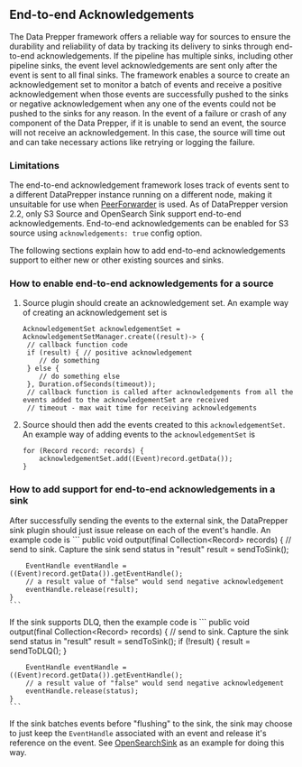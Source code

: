 
## End-to-end Acknowledgements
The Data Prepper framework offers a reliable way for sources to ensure the durability and reliability of data by tracking its delivery to sinks through end-to-end acknowledgements. If the pipeline has multiple sinks, including other pipeline sinks, the event level acknowledgements are sent only after the event is sent to all final sinks. The framework enables a source to create an acknowledgement set to monitor a batch of events and receive a positive acknowledgement when those events are successfully pushed to the sinks or negative acknowledgement when any one of the events could not be pushed to the sinks for any reason. In the event of a failure or crash of any component of the Data Prepper, if it is unable to send an event, the source will not receive an acknowledgement. In this case, the source will time out and can take necessary actions like retrying or logging the failure.

### Limitations
The end-to-end acknowledgement framework loses track of events sent to a different DataPrepper instance running on a different node, making it unsuitable for use when [PeerForwarder](https://github.com/opensearch-project/data-prepper/tree/main/docs/peer_forwarder.md) is used.
As of DataPrepper version 2.2, only S3 Source and OpenSearch Sink support end-to-end acknowledgements. End-to-end acknowledgements can be enabled for S3 source using `acknowledgements: true` config option.

The following sections explain how to add end-to-end acknowledgements support to either new or other existing sources and sinks.

### How to enable end-to-end acknowledgements for a source
1. Source plugin should create an acknowledgement set. An example way of creating an acknowledgement set is
   ```
   AcknowledgementSet acknowledgementSet = AcknowledgementSetManager.create((result)-> {
    // callback function code
    if (result) { // positive acknowledgement
       // do something
    } else {
       // do something else
    }, Duration.ofSeconds(timeout)); 
    // callback function is called after acknowledgements from all the events added to the acknowledgementSet are received
    // timeout - max wait time for receiving acknowledgements
   ```

2. Source should then add the events created to this `acknowledgementSet`.
An example way of adding events to the `acknowledgementSet` is
    ```
    for (Record record: records) {
        acknowledgementSet.add((Event)record.getData());
    }
    ```

### How to add support for end-to-end acknowledgements in a sink
After successfully sending the events to the external sink, the DataPrepper sink plugin should just issue release on each of the event's handle. An example code is
    ```
    public void output(final Collection<Record<Event>> records) {
        // send to sink. Capture the sink send status in "result"
        result = sendToSink();

        EventHandle eventHandle = ((Event)record.getData()).getEventHandle();
        // a result value of "false" would send negative acknowledgement
        eventHandle.release(result); 
    }
    ```

If the sink supports DLQ, then the example code is
    ```
    public void output(final Collection<Record<Event>> records) {
        // send to sink. Capture the sink send status in "result"
        result = sendToSink();
        if (!result) {
            result = sendToDLQ();
        }
            
        EventHandle eventHandle = ((Event)record.getData()).getEventHandle();
        // a result value of "false" would send negative acknowledgement
        eventHandle.release(status); 
    }
    ```

If the sink batches events before "flushing" to the sink, the sink may choose to just keep the `EventHandle` associated with an event and release it's reference on the event. See [OpenSearchSink](https://github.com/opensearch-project/data-prepper/tree/main/data-prepper-plugins/opensearch) as an example for doing this way.


